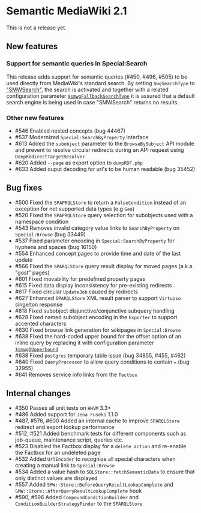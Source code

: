 # Semantic MediaWiki 2.1

This is not a release yet.

## New features

### Support for semantic queries in Special:Search
This release adds support for semantic queries (#450, #496, #505) to be used directly from MediaWiki's standard search. By setting `$wgSearchType` to ["SMWSearch"](https://semantic-mediawiki.org/wiki/Help:SMWSearch), the search is activated and together with a related configuration parameter [``$smwgFallbackSearchType``](https://semantic-mediawiki.org/wiki/Help:$smwgFallbackSearchType) it is assured that a default search engine is being used in case "SMWSearch" returns no results.

### Other new features

* #546 Enabled nested concepts (bug 44467) 
* #537 Modernized `Special:SearchByProperty` interface
* #613 Added the `subobject` parameter to the `BrowseBySubject` API module and prevent to resolve circular redirects during an API request using `DeepRedirectTargetResolver`
* #620 Added `--page` as export option to `dumpRDF.php` 
* #633 Added ouput decoding for uri's to be human readable (bug 35452)

## Bug fixes

* #500 Fixed the `SPAPRQLStore` to return a `FalseCondition` instead of an exception for not supported data types (e.g `Geo`)
* #520 Fixed the `SPAPRQLStore` query selection for subobjects used with a namespace condition
* #543 Removes invalid category value links to `SearchByProperty` on `Special:Browse` (bug 33449)
* #537 Fixed parameter encoding in `Special:SearchByProperty` for hyphens and spaces (bug 16150)
* #554 Enhanced concept pages to provide time and date of the last update
* #566 Fixed the `SPARQLStore` query result display for moved pages (a.k.a. "gost" pages)
* #601 Fixed movability for predefined property pages
* #615 Fixed data display inconsistency for pre-existing redirects 
* #617 Fixed circular `UpdateJob` caused by redirects
* #627 Enhanced `SPARQLStore` XML result parser to support `Virtuoso` singelton response
* #618 Fixed subobject disjunctive/conjunctive subquery handling
* #628 Fixed named subobject encoding in the `Exporter` to support accented characters
* #630 Fixed browse link generation for wikipages in `Special:Browse`
* #638 Fixed the hard-coded upper bound for the offset option of an inline query by replacing it with configuration parameter [```$smwgQUpperbound```](http://semantic-mediawiki.org/wiki/Help:$smwgQUpperbound)
* #638 Fixed `postgres` temporary table issue (bug 34855, #455, #462)
* #640 Fixed `QueryProcessor` to allow query conditions to contain `=` (bug 32955)
* #641 Removes service info links from the `Factbox`

## Internal changes

* #350 Passes all unit tests on `HHVM` 3.3+
* #486 Added support for `Jena Fuseki` 1.1.0
* #487, #576, #600 Added an internal cache to improve `SPARQLStore` redirect and export lookup performance
* #512, #521 Added benchmark tests for different components such as job-queue, maintenance script, queries etc.
* #523 Disabled the Factbox display for a `delete action` and re-enable the Factbox for an undeleted page
* #532 Added `UrlEncoder` to recognize all special characters when creating a manual link to `Special:Browse`
* #534 Added a value hash to `SQLStore::fetchSemanticData` to ensure that only distinct values are displayed
* #557 Added `SMW::Store::BeforeQueryResultLookupComplete` and `SMW::Store::AfterQueryResultLookupComplete` hook
* #590, #596 Added `CompoundConditionBuilder` and `ConditionBuilderStrategyFinder` to the `SPARQLStore`
